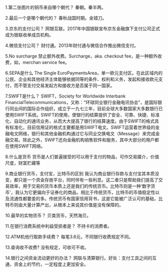1.第二张图片的铜币来自哪个朝代？ 
秦朝。秦半两。

2.最后一个是哪个朝代的？ 
春秋战国时期。金错刀。

3.京东的支付公司？ 
网银互联。2017年中国银联宣布京东金融旗下支付公司正式成为银联收单成员机构。

4.微信支付公司？ 
财付通。2013年财付通与微信合作推出微信支付。

5.No surcharge
 禁止额外收费。Surcharge，aka. checkout fee，是一种额外收费，如，merchan service fee。

6.SEPA是什么
 The Single EuroPaymentsArea，单一欧元支付区。在此区域内的公民、企业和其他经济主体能够依据同等的条件、权利和义务，发起和接收欧元支付，而不管支付交易发起方和接收方是否属于同一国家。

7.SWIFT是什么？ SWIFT，Society for Worldwide Interbank FinancialTelecommunications，又称：“环球同业银行金融电讯协会”，是国际银行同业间的国际合作组织，成立于一九七三年，目前全球大多数国家大多数银行已使用SWIFT系统。SWIFT的使用，使银行的结算提供了安全、可靠、快捷、标准化、自动化的通讯业务，从而大大提高了银行的结算速度。由于SWIFT的格式具有标准化，目前信用证的格式主要都是用SWIFT电文。SWIFT运营着世界级的金融电文网络，银行和其他金融机构通过它与同业交换电文（Message）来完成金融交易。除此之外，SWIFT还向金融机构销售软件和服务，其中大部分的用户都在使用SWIFT网络。

8.什么是货币
货币是人们普遍接受的可以用于支付的物品，可作交易媒介，价值尺度，财富贮藏等

9.商业银行货币，支付宝，比特币的区别
我认为商业银行存款与支付宝其本质没变，都只是一个资金存放平台，同时伴有一些利息。这二者只是帮助我们提高了交易效率，用于交易的货币本质上还是我们的传统货币。比特币则是一种‘数字货币’，我认为它更偏向于证券化的商品，相比于传统货币，比特币的币值稳定性以及流通性都要差的多。传统货币有国家信用背书，这是它能被广泛认可的基础，比特币则由大量计算产出，从根本上来说其价值是没有保障的。

10.最早的实物货币？
 贝类货币，天然海贝。

11.在银行消费系统中利益受损者是？ 不持卡的消费者。

12.ATM机他行取款手续费？ 
每笔3.6元，不同银行收费规定不同。

13.查询收不收费?
 没有规定，可收可不收。

14.银行之间资金流动更好的办法？
 网联与清算银行。好处：支付工具之间的互通，资金上的节约，一定程度上更加安全。
